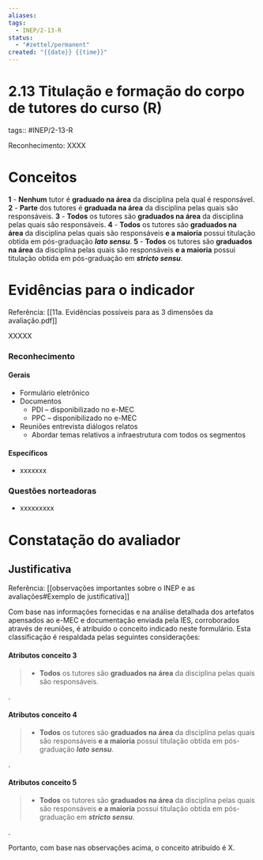 ```yaml
---
aliases: 
tags:
  - INEP/2-13-R
status:
  - "#zettel/permanent"
created: "{{date}} {{time}}"
---
```

# 2.13 Titulação e formação do corpo de tutores do curso (R)

tags:: #INEP/2-13-R

Reconhecimento: XXXX

# Conceitos

**1** - **Nenhum** tutor é **graduado na área** da disciplina pela qual é responsável.
**2** - **Parte** dos tutores é **graduada na área** da disciplina pelas quais são responsáveis.
**3** - **Todos** os tutores são **graduados na área** da disciplina pelas quais são responsáveis.
**4** - **Todos** os tutores são **graduados na área** da disciplina pelas quais são responsáveis **e a maioria** possui titulação obtida em pós-graduação **_lato sensu_**.
**5** - **Todos** os tutores são **graduados na área** da disciplina pelas quais são responsáveis **e a maioria** possui titulação obtida em pós-graduação em **_stricto sensu_**.

# Evidências para o indicador

Referência: [[11a. Evidências possíveis para as 3 dimensões da avaliação.pdf]]

XXXXX

### Reconhecimento

#### Gerais

- Formulário eletrônico
- Documentos
 	- PDI – disponibilizado no e-MEC
 	- PPC – disponibilizado no e-MEC
- Reuniões entrevista diálogos relatos
 	- Abordar temas relativos a infraestrutura com todos os segmentos

#### Específicos

- xxxxxxx

### Questões norteadoras

- xxxxxxxxx

# Constatação do avaliador

## Justificativa

Referência: [[observações importantes sobre o INEP e as avaliações#Exemplo de justificativa]]

Com base nas informações fornecidas e na análise detalhada dos artefatos apensados ao e-MEC e documentação enviada pela IES, corroborados através de reuniões, é atribuído o conceito indicado neste formulário. Esta classificação é respaldada pelas seguintes considerações:

#### Atributos conceito 3

> - **Todos** os tutores são **graduados na área** da disciplina pelas quais são responsáveis.

.

#### Atributos conceito 4

> - **Todos** os tutores são **graduados na área** da disciplina pelas quais são responsáveis **e a maioria** possui titulação obtida em pós-graduação **_lato sensu_**.

.

#### Atributos conceito 5

> - **Todos** os tutores são **graduados na área** da disciplina pelas quais são responsáveis **e a maioria** possui titulação obtida em pós-graduação em **_stricto sensu_**.

.

Portanto, com base nas observações acima, o conceito atribuído é X.
